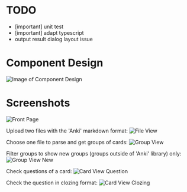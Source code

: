 # TODO
* [important] unit test
* [important] adapt typescript
* output result dialog layout issue
 
# Component Design

![Image of Component Design](https://github.com/sevenbamboos/anki-preview-page-react/blob/master/design/components-design.png)

# Screenshots

![Front Page](https://github.com/sevenbamboos/anki-preview-page-react/blob/master/design/front-page.png)

Upload two files with the 'Anki' markdown format:
![File View](https://github.com/sevenbamboos/anki-preview-page-react/blob/master/design/upload-files.png)

Choose one file to parse and get groups of cards:
![Group View](https://github.com/sevenbamboos/anki-preview-page-react/blob/master/design/groups.png)

Filter groups to show new groups (groups outside of 'Anki' library) only:
![Group View New](https://github.com/sevenbamboos/anki-preview-page-react/blob/master/design/groups-new.png)

Check questions of a card:
![Card View Question](https://github.com/sevenbamboos/anki-preview-page-react/blob/master/design/card-question.png)

Check the question in clozing format:
![Card View Clozing](https://github.com/sevenbamboos/anki-preview-page-react/blob/master/design/card-clozing.png)

